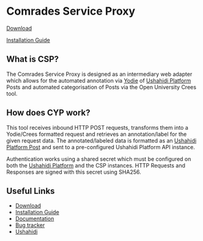 [download]: https://github.com/ushahidi/comrades-service-proxy/releases
[install]: docs/install.md
[docs]: docs/
[issues]: https://github.com/ushahidi/comrades-service-proxy/issues
[ushahidi]: http://ushahidi.com
[ushahidi platform]: https://github.com/ushahidi/platform
[yodie]: https://gate.ac.uk/applications/yodie.html
[platform post]: http://github.ushahidi.org/platform/docs/api/index.html#posts

Comrades Service Proxy
============

[Download][download]

[Installation Guide][install]

## What is CSP?

The Comrades Service Proxy is designed as an intermediary web adapter which allows for the automated annotation via [Yodie][yodie] of [Ushahidi Platform][ushahidi platform] Posts and automated categorisation of Posts via the Open University Crees tool.

## How does CYP work?

This tool receives inbound HTTP POST requests, transforms them into a Yodie/Crees formatted request and retrieves an annotation/label for the given request data. The annotated/labeled data is formatted as an [Ushahidi Platform Post][platform post] and sent to a pre-configured Ushahidi Platform API instance.

Authentication works using a shared secret which must be configured on both the [Ushahidi Platform][ushahidi platform] and the CSP instances. HTTP Requests and Responses are signed with this secret using SHA256.

## Useful Links

- [Download][download]
- [Installation Guide][install]
- [Documentation][docs]
- [Bug tracker][issues]
- [Ushahidi][ushahidi]
